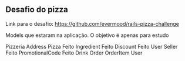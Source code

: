 ## Desafio do pizza

Link para o desafio: https://github.com/evermood/rails-pizza-challenge

Models que estaram na aplicação. O objetivo é apenas para estudo

Pizzeria
Address
Pizza Feito
Ingredient Feito
Discount Feito
User
Seller Feito
PromotionalCode Feito
Drink
Order
OrderItem
User
